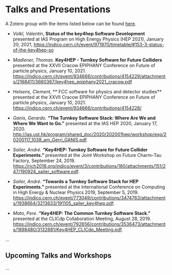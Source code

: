 
# Talks and Presentations

A Zotero group with the items listed below can be found [here](https://www.zotero.org/groups/2447672/key4hep-talksandpublications).


* *Volkl, Valentin*, **Status of the key4hep Software Development** presented at IAS Program on High Energy Physics (HEP 2021), January 20, 2021, <https://indico.cern.ch/event/971970/timetable/#153-3-status-of-the-key4hep-so>

* *Madlener, Thomas*. **Key4HEP - Turnkey Software for Future Colliders** presented at the XXVII Cracow EPIPHANY Conference on Future of particle physics, January 10, 2021. <https://indico.cern.ch/event/934666/contributions/4154229/attachments/2168411/3660367/key4hep_epiphany2021_cracow.pdf>

* *Helsens, Clement*, ** FCC software for physics and detector studies** presented at the XXVII Cracow EPIPHANY Conference on Future of particle physics, January 10, 2021. <https://indico.cern.ch/event/934666/contributions/4154228/>

* *Ganis, Gerardo*. **“The Turnkey Software Stack: Where Are We and Where We Want to Go.”** presented at the IAS HEP 2020, January 17, 2020. <http://ias.ust.hk/program/shared_doc/2020/202001hep/workshop/exp/20200117_1038_am_Gerri_GANIS.pdf>.

* *Sailer, André*. **“Key4HEP: Turnkey Software for Future Collider Experiments.”** presented at the Joint Workshop on Future Charm–Tau Factory, September 24, 2019. <https://rich2018.org/indico/event/3/contributions/180/attachments/151/247/190924_sailer_software.pdf>.

* *Sailer, André*. **“Towards a Turnkey Software Stack for HEP Experiments.”** presented at the International Conference on Computing in High Energy & Nuclear Physics  2019, September 5, 2019. <https://indico.cern.ch/event/773049/contributions/3474763/attachments/1938664/3213633/191105_sailer_key4hep.pdf>.

* *Mato, Pere*. **“Key4HEP: The Common Turnkey Software Stack.”** presented at the CLICdp Collaboration Meeting, August 28, 2019. <https://indico.cern.ch/event/792656/contributions/3536473/attachments/1898480/3132881/Key4HEP_CLICdp_Meeting.pdf>.

...

## Upcoming Talks and Workshops



...


